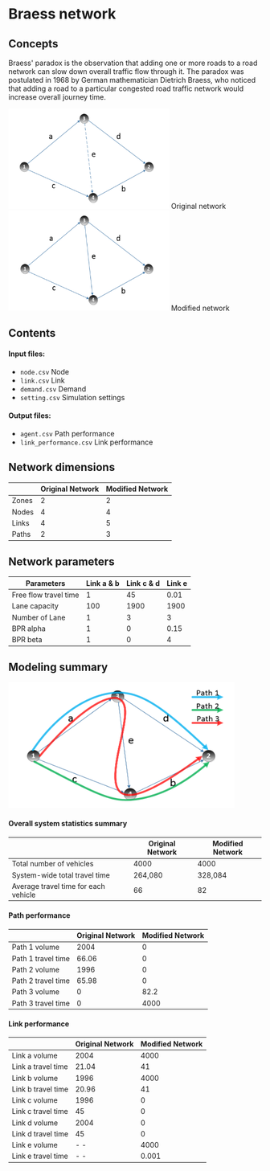 # Braess network
## Concepts

Braess' paradox is the observation that adding one or more roads to a road network can slow down overall traffic flow through it. The paradox was postulated in 1968 by German mathematician Dietrich Braess, who noticed that adding a road to a particular congested road traffic network would increase overall journey time.

<img src="https://github.com/chnfanyu/integrated_modeling/blob/main/dataset/02_Braess_Paradox/img/Capture.PNG" width="320" height="200"> Original network
<img src="https://github.com/chnfanyu/integrated_modeling/blob/main/dataset/02_Braess_Paradox/img/Capture1.PNG" width="320" height="200"> Modified network

## Contents
#### Input files:
 - `node.csv`  Node  
 - `link.csv`  Link
 - `demand.csv`  Demand  
 - `setting.csv`  Simulation settings
#### Output files:
 - `agent.csv`  Path performance   
 - `link_performance.csv`  Link performance 

## Network dimensions 

| | Original Network | Modified Network 
------------ | ------------- | ------------- 
Zones | 2 | 2 
Nodes | 4 | 4 
Links | 4 | 5 
Paths | 2 | 3 


## Network parameters 

Parameters | Link a & b | Link c & d | Link e
------------ | ------------- | ------------- | -------------
Free flow travel time| 1 | 45 | 0.01
Lane capacity | 100 | 1900 | 1900
Number of Lane | 1 | 3 | 3
BPR alpha | 1 | 0 | 0.15
BPR beta | 1 | 0 | 4


## Modeling summary 

<img src="https://github.com/chnfanyu/integrated_modeling/blob/main/dataset/02_Braess_Paradox/img/Capture2.PNG" width="450" height="250">

#### Overall system statistics summary

| | Original Network | Modified Network 
------------ | ------------- | ------------- 
Total number of vehicles | 4000 | 4000 
System-wide total travel time | 264,080 | 328,084 
Average travel time for each vehicle | 66 | 82 

#### Path performance 

| | Original Network | Modified Network 
------------ | ------------- | ------------- 
Path 1 volume | 2004 | 0 
Path 1 travel time | 66.06 | 0 
Path 2 volume | 1996 | 0 
Path 2 travel time | 65.98 | 0 
Path 3 volume | 0 | 82.2 
Path 3 travel time | 0 | 4000


#### Link performance 

| |Original Network | Modified Network 
------------ | ------------- | ------------- 
Link a volume | 2004 | 4000
Link a travel time | 21.04 | 41 
Link b volume | 1996 | 4000
Link b travel time | 20.96 | 41 
Link c volume | 1996 | 0
Link c travel time | 45 | 0
Link d volume | 2004 | 0
Link d travel time | 45 | 0
Link e volume | - - | 4000
Link e travel time | - - | 0.001
